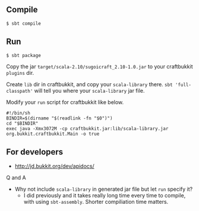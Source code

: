 ## Compile

    $ sbt compile

## Run

    $ sbt package

Copy the jar `target/scala-2.10/sugoicraft_2.10-1.0.jar` to your craftbukkit `plugins` dir.

Create `lib` dir in craftbukkit, and copy your `scala-library` there. `sbt 'full-classpath'` will tell you where your `scala-library` jar file.

Modify your `run` script for craftbukkit like below.


    #!/bin/sh
    BINDIR=$(dirname "$(readlink -fn "$0")")
    cd "$BINDIR"
    exec java -Xmx3072M -cp craftbukkit.jar:lib/scala-library.jar org.bukkit.craftbukkit.Main -o true

## For developers

* <http://jd.bukkit.org/dev/apidocs/>

Q and A

* Why not include `scala-library` in generated jar file but let `run` specify it?
    * I did previously and it takes really long time every time to compile, with using `sbt-assembly`. Shorter compiliation time matters.
